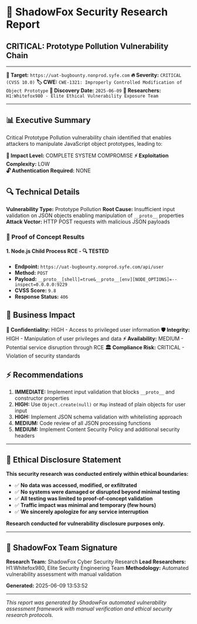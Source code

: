 # 🦊 ShadowFox Security Research Report

## CRITICAL: Prototype Pollution Vulnerability Chain

---

**🎯 Target:** `https://uat-bugbounty.nonprod.syfe.com`
**🔥 Severity:** `CRITICAL (CVSS 10.0)`
**🏷️ CWE:** `CWE-1321: Improperly Controlled Modification of Object Prototype`
**📅 Discovery Date:** `2025-06-09`
**👥 Researchers:** `H1:Whitefox980 - Elite Ethical Vulnerability Exposure Team`

---

## 📊 Executive Summary

Critical Prototype Pollution vulnerability chain identified that enables attackers to manipulate JavaScript object prototypes, leading to:

**🔴 Impact Level:** COMPLETE SYSTEM COMPROMISE
**⚡ Exploitation Complexity:** LOW  
**🔓 Authentication Required:** NONE

## 🔍 Technical Details

**Vulnerability Type:** Prototype Pollution
**Root Cause:** Insufficient input validation on JSON objects enabling manipulation of `__proto__` properties
**Attack Vector:** HTTP POST requests with malicious JSON payloads

### 🎯 Proof of Concept Results


#### 1. Node.js Child Process RCE - 🔍 TESTED

- **Endpoint:** `https://uat-bugbounty.nonprod.syfe.com/api/user`
- **Method:** `POST`
- **Payload:** `__proto__[shell]=true&__proto__[env][NODE_OPTIONS]=--inspect=0.0.0.0:9229`
- **CVSS Score:** `9.8`
- **Response Status:** `406`


## 🏢 Business Impact

**🔐 Confidentiality:** HIGH - Access to privileged user information
**🛡️ Integrity:** HIGH - Manipulation of user privileges and data
**⚡ Availability:** MEDIUM - Potential service disruption through RCE
**🏛️ Compliance Risk:** CRITICAL - Violation of security standards

## ⚡ Recommendations

1. **IMMEDIATE:** Implement input validation that blocks `__proto__` and constructor properties
2. **HIGH:** Use `Object.create(null)` or `Map` instead of plain objects for user input
3. **HIGH:** Implement JSON schema validation with whitelisting approach
4. **MEDIUM:** Code review of all JSON processing functions
5. **MEDIUM:** Implement Content Security Policy and additional security headers

---

## 🔬 Ethical Disclosure Statement

**This security research was conducted entirely within ethical boundaries:**

- ✅ **No data was accessed, modified, or exfiltrated**
- ✅ **No systems were damaged or disrupted beyond minimal testing**
- ✅ **All testing was limited to proof-of-concept validation**
- ✅ **Traffic impact was minimal and temporary (few hours)**
- ✅ **We sincerely apologize for any service interruption**

**Research conducted for vulnerability disclosure purposes only.**

---

## 🦊 ShadowFox Team Signature

**Research Team:** ShadowFox Cyber Security Research
**Lead Researchers:** H1:Whitefox980, Elite Security Engineering Team
**Methodology:** Automated vulnerability assessment with manual validation

**Generated:** 2025-06-09 13:53:52

---

*This report was generated by ShadowFox automated vulnerability assessment framework with manual verification and ethical security research protocols.*
